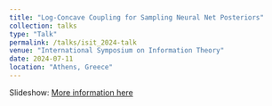 ```yaml
---
title: "Log-Concave Coupling for Sampling Neural Net Posteriors"
collection: talks
type: "Talk"
permalink: /talks/isit_2024-talk
venue: "International Symposium on Information Theory"
date: 2024-07-11
location: "Athens, Greece"
---
```


Slideshow: [More information here](/assets/pdf/test_pres_ISIT.pdf)
